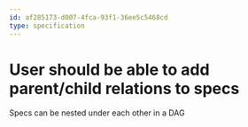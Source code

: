 ```yaml
---
id: af285173-d007-4fca-93f1-36ee5c5468cd
type: specification
---
```


# User should be able to add parent/child relations to specs

Specs can be nested under each other in a DAG
